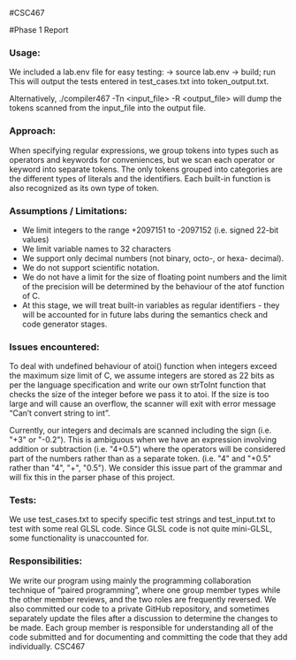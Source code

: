 #CSC467

#Phase 1 Report

### Usage:
We included a lab.env file for easy testing:
-> source lab.env 
-> build; run
This will output the tests entered in test_cases.txt into token_output.txt.

Alternatively, ./compiler467 -Tn <input_file> -R <output_file> will dump the tokens scanned from the input_file into the output file.

### Approach: 
When specifying regular expressions, we group tokens into types such as operators and keywords for conveniences, but we scan each operator or keyword into separate tokens. The only tokens grouped into categories are the different types of literals and the identifiers. Each built-in function is also recognized as its own type of token.

### Assumptions / Limitations:
* We limit integers to the range +2097151 to -2097152 (i.e. signed 22-bit values)
* We limit variable names to 32 characters
* We support only decimal numbers (not binary, octo-, or hexa- decimal).
* We do not support scientific notation.
* We do not have a limit for the size of floating point numbers and the limit of the precision will be determined by the behaviour of the atof function of C.
* At this stage, we will treat built-in variables as regular identifiers - they will be accounted for in future labs during the semantics check and code generator stages.

### Issues encountered:
To deal with undefined behaviour of atoi() function when integers exceed the maximum size limit of C, we assume integers are stored as 22 bits as per the language specification and write our own strToInt function that checks the size of the integer before we pass it to atoi. If the size is too large and will cause an overflow, the scanner will exit with error message “Can’t convert string to int”.

Currently, our integers and decimals are scanned including the sign (i.e. "+3" or "-0.2"). This is ambiguous when we have an expression involving addition or subtraction (i.e. "4+0.5") where the operators will be considered part of the numbers rather than as a separate token. (i.e. "4" and "+0.5" rather than "4", "+", "0.5"). We consider this issue part of the grammar and will fix this in the parser phase of this project.

### Tests:
We use test_cases.txt to specify specific test strings and test_input.txt to test with some real GLSL code. Since GLSL code is not quite mini-GLSL, some functionality is unaccounted for.

### Responsibilities:
We write our program using mainly the programming collaboration technique of “paired programming”, where one group member types while the other member reviews, and the two roles are frequently reversed. We also committed our code to a private GitHub repository, and sometimes separately update the files after a discussion to determine the changes to be made. Each group member is responsible for understanding all of the code submitted and for documenting and committing the code that they add individually.
 CSC467

